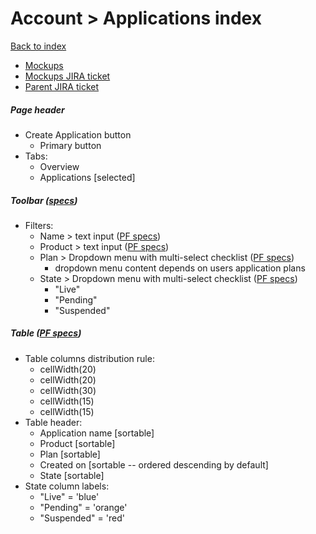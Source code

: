 # Account > Applications index

[Back to index](../index.md)

* [Mockups](https://marvelapp.com/55343de/screen/70849844)
* [Mockups JIRA ticket](https://issues.redhat.com/browse/THREESCALE-5423)
* [Parent JIRA ticket](https://issues.redhat.com/browse/THREESCALE-5422)

##### Page header
* Create Application button
  * Primary button
* Tabs:
  * Overview
  * Applications [selected]

##### Toolbar ([specs](../global_components/toolbar.md))
* Filters:
  * Name > text input ([PF specs](https://www.patternfly.org/v4/documentation/react/components/inputgroup#with-dropdown))
  * Product > text input ([PF specs](https://www.patternfly.org/v4/documentation/react/components/inputgroup#with-dropdown))
  * Plan > Dropdown menu with multi-select checklist ([PF specs](https://www.patternfly.org/v4/documentation/react/components/select#checkbox-input))
     * dropdown menu content depends on users application plans
  * State > Dropdown menu with multi-select checklist ([PF specs](https://www.patternfly.org/v4/documentation/react/components/select#checkbox-input))
    * "Live"
    * "Pending"
    * "Suspended"

##### Table ([PF specs](https://www.patternfly.org/v4/documentation/react/components/table))
* Table columns distribution rule:
  * cellWidth(20)
  * cellWidth(20)
  * cellWidth(30)
  * cellWidth(15)
  * cellWidth(15)
* Table header:
  * Application name [sortable]
  * Product [sortable]
  * Plan [sortable]
  * Created on [sortable -- ordered descending by default]
  * State [sortable]
* State column labels:
  * "Live" = 'blue'
  * "Pending" = 'orange'
  * "Suspended" = 'red'
